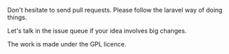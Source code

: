 Don't hesitate to send pull requests. Please follow the laravel way of doing things.

Let's talk in the issue queue if your idea involves big changes.

The work is made under the GPL licence.
